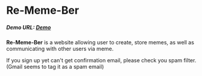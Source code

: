 # Re-Meme-Ber

##### Demo URL: [Demo](http://67.205.175.78)

**Re-Meme-Ber** is a website allowing user to create, store memes, as well as communicating with other users via meme.

If you sign up yet can't get confirmation email, please check you spam filter. (Gmail seems to tag it as a spam email)